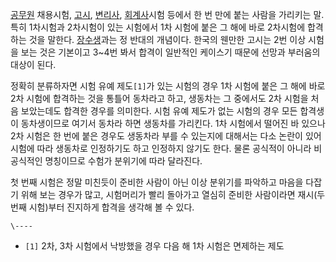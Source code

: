 [공무원](%EA%B3%B5%EB%AC%B4%EC%9B%90.md) 채용시험, [고시](%EA%B3%A0%EC%8B%9C.md),
[변리사](%EB%B3%80%EB%A6%AC%EC%82%AC.md),
[회계사](%ED%9A%8C%EA%B3%84%EC%82%AC.md)시험 등에서 한 번 만에 붙는 사람을 가리키는 말. 특히 1차시험과
2차시험이 있는 시험에서 1차 시험에 붙은 그 해에 바로 2차시험에 합격하는 것을 말한다.
[장수생](%EC%9E%A5%EC%88%98%EC%83%9D.md)과는 정 반대의 개념이다. 한국의 웬만한 고시는 2번 이상 시험을
보는 것은 기본이고 3~4번 봐서 합격이 일반적인 케이스기 때문에 선망과 부러움의 대상이 된다.

정확히 분류하자면 시험 유예 제도`[1]`가 있는 시험의 경우 1차 시험에 붙은 그 해에 바로 2차 시험에 합격하는 것을 통틀어 동차라고
하고, 생동차는 그 중에서도 2차 시험을 처음 보았는데도 합격한 경우를 의미한다. 시험 유예 제도가 없는 시험의 경우 모든 합격생이
동차생이므로 여기서 동차라 하면 생동차를 가리킨다. 1차 시험에서 떨어진 바 있으나 2차 시험은 한 번에 붙은 경우도 생동차라 부를 수
있는지에 대해서는 다소 논란이 있어 시험에 따라 생동차로 인정하기도 하고 인정하지 않기도 한다. 물론 공식적이 아니라 비공식적인 명칭이므로
수험가 분위기에 따라 달라진다.

첫 번째 시험은 정말 미친듯이 준비한 사람이 아닌 이상 분위기를 파악하고 마음을 다잡기 위해 보는 경우가 많고, 시험머리가 빨리 돌아가고
열심히 준비한 사람이라면 재시(두 번째 시험)부터 진지하게 합격을 생각해 볼 수 있다.

`\----`

  * `[1]` 2차, 3차 시험에서 낙방했을 경우 다음 해 1차 시험은 면제하는 제도

